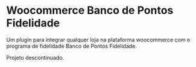 # Woocommerce Banco de Pontos Fidelidade

Um plugin para integrar qualquer loja na plataforma woocommerce com o programa de fidelidade Banco de Pontos Fidelidade.

Projeto descontinuado.

